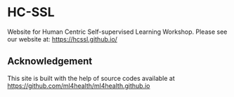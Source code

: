 # HC-SSL

Website for Human Centric Self-supervised Learning Workshop. Please see our website at: https://hcssl.github.io/

## Acknowledgement
This site is built with the help of source codes available at https://github.com/ml4health/ml4health.github.io